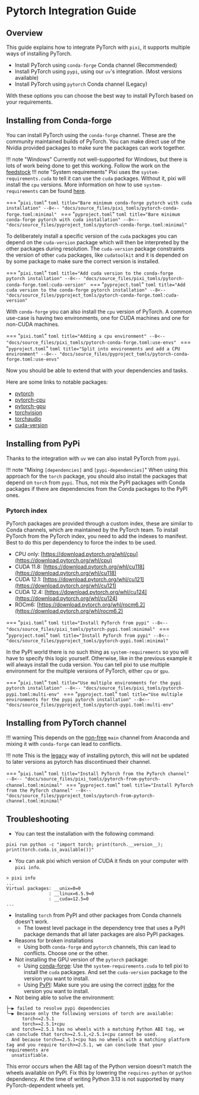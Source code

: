 # Pytorch Integration Guide

## Overview
This guide explains how to integrate PyTorch with `pixi`, it supports multiple ways of installing PyTorch.

- Install PyTorch using `conda-forge` Conda channel (Recommended)
- Install PyTorch using `pypi`, using our `uv`'s integration. (Most versions available)
- Install PyTorch using `pytorch` Conda channel (Legacy)

With these options you can choose the best way to install PyTorch based on your requirements.

## Installing from Conda-forge
You can install PyTorch using the `conda-forge` channel.
These are the community maintained builds of PyTorch.
You can make direct use of the Nvidia provided packages to make sure the packages can work together.

!!! note "Windows"
    Currently not well-supported for Windows, but there is lots of work being done to get this working.
    Follow the work on the [feedstock](https://github.com/conda-forge/pytorch-cpu-feedstock)
!!! note "System requirements"
    Pixi uses the `system-requirements.cuda` to tell it can use the `cuda` packages.
    Without it, pixi will install the `cpu` versions.
    More information on how to use `system-requirements` can be found [here](./system_requirements.md).

=== "`pixi.toml`"
    ```toml title="Bare minimum conda-forge pytorch with cuda installation"
    --8<-- "docs/source_files/pixi_tomls/pytorch-conda-forge.toml:minimal"
    ```
=== "`pyproject.toml`"
    ```toml title="Bare minimum conda-forge pytorch with cuda installation"
    --8<-- "docs/source_files/pyproject_tomls/pytorch-conda-forge.toml:minimal"
    ```

To deliberately install a specific version of the `cuda` packages you can depend on the `cuda-version` package which will then be interpreted by the other packages during resolution.
The `cuda-version` package constraints the version of other `cuda` packages, like `cudatoolkit` and it is depended on by some package to make sure the correct version is installed.


=== "`pixi.toml`"
    ```toml title="Add cuda version to the conda-forge pytorch installation"
    --8<-- "docs/source_files/pixi_tomls/pytorch-conda-forge.toml:cuda-version"
    ```
=== "`pyproject.toml`"
    ```toml title="Add cuda version to the conda-forge pytorch installation"
    --8<-- "docs/source_files/pyproject_tomls/pytorch-conda-forge.toml:cuda-version"
    ```

With `conda-forge` you can also install the `cpu` version of PyTorch.
A common use-case is having two environments, one for CUDA machines and one for non-CUDA machines.

=== "`pixi.toml`"
    ```toml title="Adding a cpu environment"
    --8<-- "docs/source_files/pixi_tomls/pytorch-conda-forge.toml:use-envs"
    ```
=== "`pyproject.toml`"
    ```toml title="Split into environments and add a CPU environment"
    --8<-- "docs/source_files/pyproject_tomls/pytorch-conda-forge.toml:use-envs"
    ```

Now you should be able to extend that with your dependencies and tasks.

Here are some links to notable packages:

- [pytorch](https://prefix.dev/channels/conda-forge/packages/pytorch)
- [pytorch-cpu](https://prefix.dev/channels/conda-forge/packages/pytorch-cpu)
- [pytorch-gpu](https://prefix.dev/channels/conda-forge/packages/pytorch-gpu)
- [torchvision](https://prefix.dev/channels/conda-forge/packages/torchvision)
- [torchaudio](https://prefix.dev/channels/conda-forge/packages/torchaudio)
- [cuda-version](https://prefix.dev/channels/conda-forge/packages/cuda-version)

## Installing from PyPi
Thanks to the integration with `uv` we can also install PyTorch from `pypi`.

!!! note "Mixing `[dependencies]` and `[pypi-dependencies]`"
    When using this approach for the `torch` package, you should also install the packages that depend on `torch` from `pypi`.
    Thus, not mix the PyPI packages with Conda packages if there are dependencies from the Conda packages to the PyPI ones.

### Pytorch index
PyTorch packages are provided through a custom index, these are similar to Conda channels, which are maintained by the PyTorch team.
To install PyTorch from the PyTorch index, you need to add the indexes to manifest.
Best to do this per dependency to force the index to be used.

- CPU only: [https://download.pytorch.org/whl/cpu](https://download.pytorch.org/whl/cpu)
- CUDA 11.8: [https://download.pytorch.org/whl/cu118](https://download.pytorch.org/whl/cu118)
- CUDA 12.1: [https://download.pytorch.org/whl/cu121](https://download.pytorch.org/whl/cu121)
- CUDA 12.4: [https://download.pytorch.org/whl/cu124](https://download.pytorch.org/whl/cu124)
- ROCm6: [https://download.pytorch.org/whl/rocm6.2](https://download.pytorch.org/whl/rocm6.2)

=== "`pixi.toml`"
    ```toml title="Install PyTorch from pypi"
    --8<-- "docs/source_files/pixi_tomls/pytorch-pypi.toml:minimal"
    ```
=== "`pyproject.toml`"
    ```toml title="Install PyTorch from pypi"
    --8<-- "docs/source_files/pyproject_tomls/pytorch-pypi.toml:minimal"
    ```

In the PyPI world there is no such thing as `system-requirements` so you will have to specify this logic yourself.
Otherwise, like in the previous example it will always install the cuda version.
You can tell pixi to use multiple environment for the multiple versions of PyTorch, either `cpu` or `gpu`.

=== "`pixi.toml`"
    ```toml title="Use multiple environments for the pypi pytorch installation"
    --8<-- "docs/source_files/pixi_tomls/pytorch-pypi.toml:multi-env"
    ```
=== "`pyproject.toml`"
    ```toml title="Use multiple environments for the pypi pytorch installation"
    --8<-- "docs/source_files/pyproject_tomls/pytorch-pypi.toml:multi-env"
    ```

## Installing from PyTorch channel
!!! warning
    This depends on the [non-free](https://www.anaconda.com/blog/is-conda-free) `main` channel from Anaconda and mixing it with `conda-forge` can lead to conflicts.

!!! note
    This is the [legacy](https://dev-discuss.pytorch.org/t/pytorch-deprecation-of-conda-nightly-builds/2590) way of installing pytorch, this will not be updated to later versions as pytorch has discontinued their channel.

=== "`pixi.toml`"
    ```toml title="Install PyTorch from the PyTorch channel"
    --8<-- "docs/source_files/pixi_tomls/pytorch-from-pytorch-channel.toml:minimal"
    ```
=== "`pyproject.toml`"
    ```toml title="Install PyTorch from the PyTorch channel"
    --8<-- "docs/source_files/pyproject_tomls/pytorch-from-pytorch-channel.toml:minimal"
    ```

## Troubleshooting

- You can test the installation with the following command:
```shell
pixi run python -c "import torch; print(torch.__version__); print(torch.cuda.is_available())"
```
- You can ask pixi which version of CUDA it finds on your computer with `pixi info`.
```
> pixi info
...
Virtual packages: __unix=0=0
                : __linux=6.5.9=0
                : __cuda=12.5=0
...
```
- Installing `torch` from PyPI and other packages from Conda channels doesn't work.
  - The lowest level package in the dependency tree that uses a PyPI package demands that all later packages are also PyPI packages.
- Reasons for broken installations
  - Using both `conda-forge` and `pytorch` channels, this can lead to conflicts. Choose one or the other.
- Not installing the GPU version of the `pytorch` package:
  - Using [conda-forge](./#installing-from-conda-forge): Use the `system-requirements.cuda` to tell pixi to install the `cuda` packages. And set the `cuda-version` package to the version you want to install.
  - Using [PyPI](./#installing-from-pypi): Make sure you are using the correct [index](./#pytorch-index) for the version you want to install.
- Not being able to solve the environment:
```
├─▶ failed to resolve pypi dependencies
╰─▶ Because only the following versions of torch are available:
      torch<=2.5.1
      torch==2.5.1+cpu
  and torch==2.5.1 has no wheels with a matching Python ABI tag, we can conclude that torch>=2.5.1,<2.5.1+cpu cannot be used.
  And because torch==2.5.1+cpu has no wheels with a matching platform tag and you require torch>=2.5.1, we can conclude that your requirements are
  unsatisfiable.
```
This error occurs when the ABI tag of the Python version doesn't match the wheels available on PyPI.
Fix this by lowering the `requires-python` or `python` dependency.
At the time of writing Python 3.13 is not supported by many PyTorch-dependent wheels yet.
